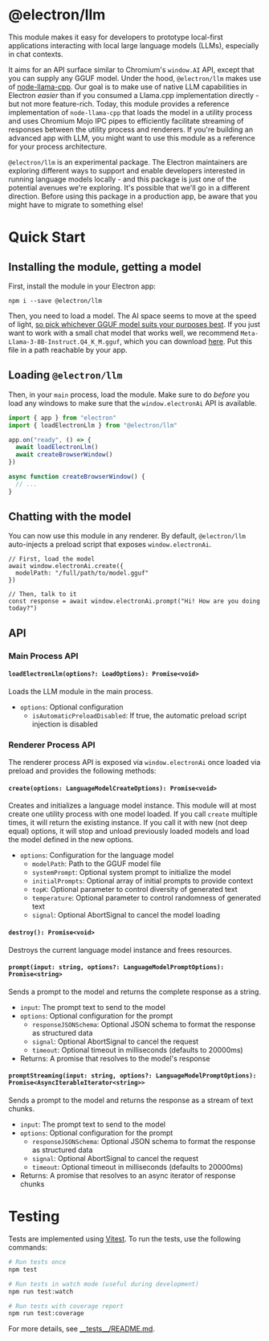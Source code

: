 # @electron/llm

This module makes it easy for developers to prototype local-first applications interacting with local large language models (LLMs), especially in chat contexts.

It aims for an API surface similar to Chromium's `window.AI` API, except that you can supply any GGUF model. Under the hood, `@electron/llm` makes use of [node-llama-cpp](https://github.com/withcatai/node-llama-cpp). Our goal is to make use of native LLM capabilities in Electron _easier_ than if you consumed a Llama.cpp implementation directly - but not more feature-rich. Today, this module provides a reference implementation of `node-llama-cpp` that loads the model in a utility process and uses Chromium Mojo IPC pipes to efficiently facilitate streaming of responses between the utility process and renderers. If you're building an advanced app with LLM, you might want to use this module as a reference for your process architecture.

`@electron/llm` is an experimental package. The Electron maintainers are exploring different ways to support and enable developers interested in running language models locally - and this package is just one of the potential avenues we're exploring. It's possible that we'll go in a different direction. Before using this package in a production app, be aware that you might have to migrate to something else!

# Quick Start

## Installing the module, getting a model

First, install the module in your Electron app:

```
npm i --save @electron/llm
```

Then, you need to load a model. The AI space seems to move at the speed of light, [so pick whichever GGUF model suits your purposes best](https://huggingface.co/models?library=gguf). If you just want to work with a small chat model that works well, we recommend `Meta-Llama-3-8B-Instruct.Q4_K_M.gguf`, which you can download [here](https://huggingface.co/MaziyarPanahi/Meta-Llama-3-8B-Instruct-GGUF/tree/main). Put this file in a path reachable by your app.

## Loading `@electron/llm`

Then, in your `main` process, load the module. Make sure to do _before_ you load any windows to make sure that the `window.electronAi` API
is available.

```ts:main.js
import { app } from "electron"
import { loadElectronLlm } from "@electron/llm"

app.on("ready", () => {
  await loadElectronLlm()
  await createBrowserWindow()
})

async function createBrowserWindow() {
  // ...
}
```

## Chatting with the model

You can now use this module in any renderer. By default, `@electron/llm` auto-injects a preload script that exposes `window.electronAi`.

```
// First, load the model
await window.electronAi.create({
  modelPath: "/full/path/to/model.gguf"
})

// Then, talk to it
const response = await window.electronAi.prompt("Hi! How are you doing today?")
```

## API

### Main Process API

#### `loadElectronLlm(options?: LoadOptions): Promise<void>`

Loads the LLM module in the main process.

- `options`: Optional configuration
  - `isAutomaticPreloadDisabled`: If true, the automatic preload script injection is disabled

### Renderer Process API

The renderer process API is exposed via `window.electronAi` once loaded via preload and provides the following methods:

#### `create(options: LanguageModelCreateOptions): Promise<void>`

Creates and initializes a language model instance. This module will at most create one utility process with one model loaded. If you call `create` multiple times, it will return the existing instance. If you call it with new (not deep equal) options, it will stop and unload previously loaded models and load the model defined in the new options.

- `options`: Configuration for the language model
  - `modelPath`: Path to the GGUF model file
  - `systemPrompt`: Optional system prompt to initialize the model
  - `initialPrompts`: Optional array of initial prompts to provide context
  - `topK`: Optional parameter to control diversity of generated text
  - `temperature`: Optional parameter to control randomness of generated text
  - `signal`: Optional AbortSignal to cancel the model loading

#### `destroy(): Promise<void>`

Destroys the current language model instance and frees resources.

#### `prompt(input: string, options?: LanguageModelPromptOptions): Promise<string>`

Sends a prompt to the model and returns the complete response as a string.

- `input`: The prompt text to send to the model
- `options`: Optional configuration for the prompt
  - `responseJSONSchema`: Optional JSON schema to format the response as structured data
  - `signal`: Optional AbortSignal to cancel the request
  - `timeout`: Optional timeout in milliseconds (defaults to 20000ms)
- Returns: A promise that resolves to the model's response

#### `promptStreaming(input: string, options?: LanguageModelPromptOptions): Promise<AsyncIterableIterator<string>>`

Sends a prompt to the model and returns the response as a stream of text chunks.

- `input`: The prompt text to send to the model
- `options`: Optional configuration for the prompt
  - `responseJSONSchema`: Optional JSON schema to format the response as structured data
  - `signal`: Optional AbortSignal to cancel the request
  - `timeout`: Optional timeout in milliseconds (defaults to 20000ms)
- Returns: A promise that resolves to an async iterator of response chunks

# Testing

Tests are implemented using [Vitest](https://vitest.dev/). To run the tests, use the following commands:

```bash
# Run tests once
npm test

# Run tests in watch mode (useful during development)
npm run test:watch

# Run tests with coverage report
npm run test:coverage
```

For more details, see [\_\_tests\_\_/README.md](\_\_tests\_\_/README.md).
